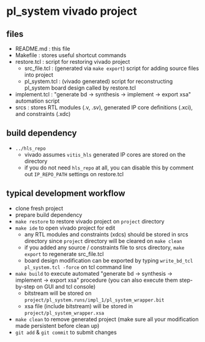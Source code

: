 # pl\_system vivado project

## files

- README.md : this file
- Makefile : stores useful shortcut commands
- restore.tcl : script for restoring vivado project
  + src\_file.tcl : (generated via `make export`) script for adding source files into project
  + pl\_system.tcl : (vivado generated) script for reconstructing pl\_system board design called by restore.tcl
- implement.tcl : "generate bd -> synthesis -> implement -> export xsa" automation script
- srcs : stores RTL modules (.v, .sv), generated IP core definitions (.xci),  and constraints (.xdc)

## build dependency

- `../hls_repo`
  + vivado assumes `vitis_hls` generated IP cores are stored on the directory
  + if you do not need `hls_repo` at all, you can disable this by comment out `IP_REPO_PATH` settings on restore.tcl

## typical development workflow

- clone fresh project
- prepare build dependency
- `make restore` to restore vivado project on `project` directory
- `make ide` to open vivado project for edit
  + any RTL modules and constraints (xdcs) should be stored in srcs directory since `project` directory will be cleared on `make clean`
  + if you added any source / constraints file to srcs directory, `make export` to regenerate src\_file.tcl
  + board design modification can be exported by typing `write_bd_tcl pl_system.tcl -force` on tcl command line
- `make build` to execute automated "generate bd -> synthesis -> implement -> export xsa" procedure (you can also execute them step-by-step on GUI and tcl console)
  + bitstream will be stored on `project/pl_system.runs/impl_1/pl_system_wrapper.bit`
  + xsa file (include bitstream) will be stored in `project/pl_system_wrapper.xsa`
- `make clean` to remove generated project (make sure all your modification made persistent before clean up)
- `git add` & `git commit` to submit changes

